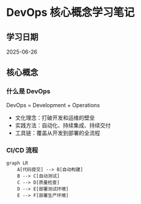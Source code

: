 # DevOps 核心概念学习笔记

## 学习日期

2025-06-26

## 核心概念

### 什么是 DevOps

DevOps = Development + Operations

- 文化理念：打破开发和运维的壁垒
- 实践方法：自动化、持续集成、持续交付
- 工具链：覆盖从开发到部署的全流程

### CI/CD 流程

```mermaid
graph LR
    A[代码提交] --> B[自动构建]
    B --> C[自动测试]
    C --> D[质量检查]
    D --> E[部署测试环境]
    E --> F[部署生产环境]
```
